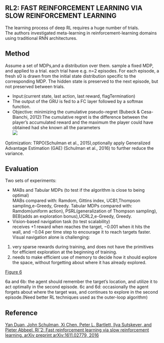 RL2: FAST REINFORCEMENT LEARNING VIA SLOW REINFORCEMENT LEARNING
---------
The learning process of deep RL requires a huge number of trials.   
The authors investigated meta-learning in reinforcement-learning domains using traditional RNN architectures. 

Method
---------
Assume a set of MDPs,and a distribution over them. sample a fixed MDP, and applied to a trial. each trial have e.g. n=2 episodes. 
For each episode, a fresh s0 is drawn from the initial state distribution specific to the corresponding MDP. The hidden state is preserved to the next episode, but not preserved between trials.  
* Input:(current state, last action, last reward, flagTermination)
* The output of the GRU is fed to a FC layer followed by a softmax function.
* Objective: minimizing the cumulative pseudo-regret (Bubeck & Cesa-Bianchi, 2012):The cumulative regret is the difference between the player’s accumulated reward and the maximum the player could have obtained had she known all the parameters  
![](https://image.slidesharecdn.com/nips2016sharingpart2-170422013135/95/nips-2016-sharing-rl-and-others-33-638.jpg?cb=1492824941)

Optimization: TRPO(Schulman et al., 2015),optionally apply Generalized Advantage Estimation (GAE) (Schulman et al., 2016) to further reduce the variance.  

Evaluation
------------
Two sets of experiments:

* MABs and Tabular MDPs (to test if the algorithm is close to being optimal)  
MABs compared with: Ramdom, Gittins index, UCB1,Thompson sampling,e-Greedy, Greedy.
Tabular MDPs compared with: Ramdom(uniform action), PSRL(generalization of Thompson sampling), BEB(adds an exploration bonus),UCRL2,e-Greedy, Greedy.
* Vision-based navigation task (to test scalability)  
receives +1 reward when reaches the target, −0.001 when it hits the wall, and −0.04 per time step to encourage it to reach targets faster.
Visual navigation alone is challenging:
1. very sparse rewards during training, and does not have the primitives for efficient exploration at the beginning of training. 
2. needs to make efficient use of memory to decide how it should explore the space, without forgetting about where it has already explored.  

[Figure 6](https://ai2-s2-public.s3.amazonaws.com/figures/2017-08-08/051d94a2aec708fe353319ab4a9643b66daa6e89/8-Figure6-1.png)

6a and 6b: the agent should remember the target’s location, and utilize it to act optimally in the second episode.
6c and 6d: occasionally the agent forgets about where the target was, and continues to explore in the second episode.(Need better RL techniques used as the outer-loop algorithm) 


Reference
----
[Yan Duan, John Schulman, Xi Chen, Peter L. Bartlett, Ilya Sutskever, and Pieter Abbeel. Rl$ˆ2$:
Fast reinforcement learning via slow reinforcement learning. arXiv preprint arXiv:1611.02779,
2016](https://arxiv.org/pdf/1611.02779.pdf)
